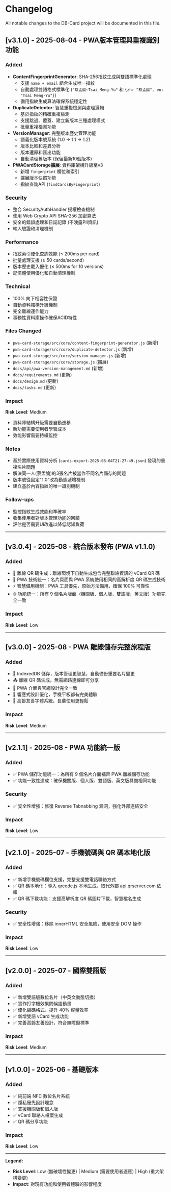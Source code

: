 # Changelog

All notable changes to the DB-Card project will be documented in this file.

## [v3.1.0] - 2025-08-04 - PWA版本管理與重複識別功能

### Added
- **ContentFingerprintGenerator**: SHA-256指紋生成與雙語標準化處理
  - 支援 `name + email` 組合生成唯一指紋
  - 自動處理雙語格式標準化 (`"蔡孟諭~Tsai Meng-Yu"` 和 `{zh: "蔡孟諭", en: "Tsai Meng-Yu"}`)
  - 備用指紋生成算法確保系統穩定性
- **DuplicateDetector**: 智慧重複檢測與處理邏輯
  - 基於指紋的精確重複檢測
  - 支援跳過、覆蓋、建立新版本三種處理模式
  - 批量重複檢測功能
- **VersionManager**: 完整版本歷史管理功能
  - 語義化版本號系統 (1.0 → 1.1 → 1.2)
  - 版本比較和差異分析
  - 版本還原和匯出功能
  - 自動清理舊版本 (保留最新10個版本)
- **PWACardStorage擴展**: 資料庫架構升級至v3
  - 新增 `fingerprint` 欄位和索引
  - 擴展版本快照功能
  - 指紋查詢API (`findCardsByFingerprint`)

### Security
- 整合 SecurityAuthHandler 授權檢查機制
- 使用 Web Crypto API SHA-256 加密算法
- 安全的錯誤處理和日誌記錄 (不洩露PII資訊)
- 輸入驗證和清理機制

### Performance
- 指紋索引優化查詢效能 (≤ 200ms per card)
- 批量處理支援 (≥ 50 cards/second)
- 版本歷史載入優化 (≤ 500ms for 10 versions)
- 記憶體使用優化和自動清理機制

### Technical
- 100% 向下相容性保證
- 自動資料結構升級機制
- 完全離線運作能力
- 事務性資料庫操作確保ACID特性

### Files Changed
- `pwa-card-storage/src/core/content-fingerprint-generator.js` (新增)
- `pwa-card-storage/src/core/duplicate-detector.js` (新增)
- `pwa-card-storage/src/core/version-manager.js` (新增)
- `pwa-card-storage/src/core/storage.js` (擴展)
- `docs/api/pwa-version-management.md` (新增)
- `docs/requirements.md` (更新)
- `docs/design.md` (更新)
- `docs/tasks.md` (更新)

### Impact
**Risk Level**: Medium
- 資料庫結構升級需要自動遷移
- 新功能需要使用者學習成本
- 效能影響需要持續監控

### Notes
- 基於實際使用資料分析 (`cards-export-2025-08-04T21-27-49.json`) 發現的重複名片問題
- 解決同一人(蔡孟諭)的3張名片被當作不同名片儲存的問題
- 版本號從固定"1.0"改為動態遞增機制
- 建立基於內容指紋的唯一識別機制

### Follow-ups
- 監控指紋生成效能和準確率
- 收集使用者對版本管理功能的回饋
- 評估是否需要UI改進以降低認知負荷

---

## [v3.0.4] - 2025-08 - 統合版本發布 (PWA v1.1.0)

### Added
- 🔄 離線 QR 碼生成：離線環境下自動生成包含完整聯絡資訊的 vCard QR 碼
- 🔧 PWA 技術統一：名片頁面與 PWA 系統使用相同的高解析度 QR 碼生成技術
- ⚡ 智慧備用機制：PWA 工具優先，原始方法備用，確保 100% 可靠性
- 🌐 功能統一：所有 9 個名片版面（機關版、個人版、雙語版、英文版）功能完全一致

### Impact
**Risk Level**: Low

---

## [v3.0.0] - 2025-08 - PWA 離線儲存完整旅程版

### Added
- 💾 IndexedDB 儲存，版本管理更智慧，自動備份重要名片變更
- 📤 離線 QR 碼生成，無需網路連線即可分享
- 🌟 PWA 介面與官網設計完全一致
- 📱 響應式設計優化，手機平板都有完美體驗
- 👥 高齡友善字體系統，長輩使用更輕鬆

### Impact
**Risk Level**: Medium

---

## [v2.1.1] - 2025-08 - PWA 功能統一版

### Added
- ✅ PWA 儲存功能統一：為所有 9 個名片介面補齊 PWA 離線儲存功能
- ✅ 功能一致性達成：確保機關版、個人版、雙語版、英文版具備相同功能

### Security
- ✅ 安全性增強：修復 Reverse Tabnabbing 漏洞，強化外部連結安全

### Impact
**Risk Level**: Low

---

## [v2.1.0] - 2025-07 - 手機號碼與 QR 碼本地化版

### Added
- ✅ 新增手機號碼欄位支援，完整支援雙電話聯絡方式
- ✅ QR 碼本地化：導入 qrcode.js 本地生成，取代外部 api.qrserver.com 依賴
- ✅ QR 碼下載功能：支援高解析度 QR 碼圖片下載，智慧檔名生成

### Security
- ✅ 安全性增強：移除 innerHTML 安全風險，使用安全 DOM 操作

### Impact
**Risk Level**: Low

---

## [v2.0.0] - 2025-07 - 國際雙語版

### Added
- ✅ 新增雙語版數位名片（中英文動態切換）
- ✅ 實作打字機效果問候語動畫
- ✅ 優化編碼格式，提升 40% 容量效率
- ✅ 新增雙語 vCard 生成功能
- ✅ 完善高齡友善設計，符合無障礙標準

### Impact
**Risk Level**: Medium

---

## [v1.0.0] - 2025-06 - 基礎版本

### Added
- ✅ 純前端 NFC 數位名片系統
- ✅ 隱私優先設計理念
- ✅ 支援機關版和個人版
- ✅ vCard 聯絡人檔案生成
- ✅ QR 碼分享功能

### Impact
**Risk Level**: Low

---

**Legend:**
- **Risk Level**: Low (無破壞性變更) | Medium (需要使用者適應) | High (重大架構變更)
- **Impact**: 對現有功能和使用者體驗的影響程度